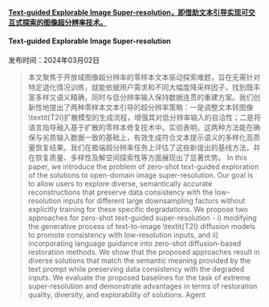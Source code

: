 #### [Text-guided Explorable Image Super-resolution，即借助文本引导实现可交互式探索的图像超分辨率技术。](https://arxiv.org/abs/2403.01124)
#### Text-guided Explorable Image Super-resolution
发布时间：2024年03月02日
> 本文聚焦于开放域图像超分辨率的零样本文本驱动探索难题，旨在无需针对特定退化情况训练，就能依据用户需求和不同大幅度降采样因子，找到既丰富多样又语义精确，同时与低分辨率输入保持数据连贯的重建方案。我们创新性地提出了两种零样本文本引导的超分辨率策略：一是调整文本转图像\textit{T2I}扩散模型的生成流程，增强其对低分辨率输入的自洽性；二是将语言指导融入基于扩散的零样本修复技术中。实验表明，这两种方法能在确保与劣质输入数据一致的基础上，有效生成符合文本提示语义的多样化高质量恢复结果。我们在极端超分辨率任务上评估了这些新提出的基线方法，并在恢复质量、多样性及解空间探索性等方面展现出了显著优势。
> In this paper, we introduce the problem of zero-shot text-guided exploration of the solutions to open-domain image super-resolution. Our goal is to allow users to explore diverse, semantically accurate reconstructions that preserve data consistency with the low-resolution inputs for different large downsampling factors without explicitly training for these specific degradations. We propose two approaches for zero-shot text-guided super-resolution - i) modifying the generative process of text-to-image \textit{T2I} diffusion models to promote consistency with low-resolution inputs, and ii) incorporating language guidance into zero-shot diffusion-based restoration methods. We show that the proposed approaches result in diverse solutions that match the semantic meaning provided by the text prompt while preserving data consistency with the degraded inputs. We evaluate the proposed baselines for the task of extreme super-resolution and demonstrate advantages in terms of restoration quality, diversity, and explorability of solutions.
Agent